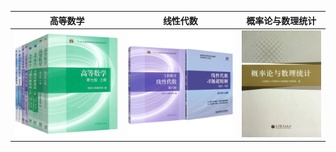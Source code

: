 
| 高等数学 | 线性代数 | 概率论与数理统计 |
| :-: | :-: | :-: |
| <img src="https://github.com/WangRongsheng/PostGraduate/blob/master/imgs/sx.jpg"> | <img src="https://github.com/WangRongsheng/PostGraduate/blob/master/imgs/xd.jpg"> | <img src="https://github.com/WangRongsheng/PostGraduate/blob/master/imgs/gll.jpg"> |